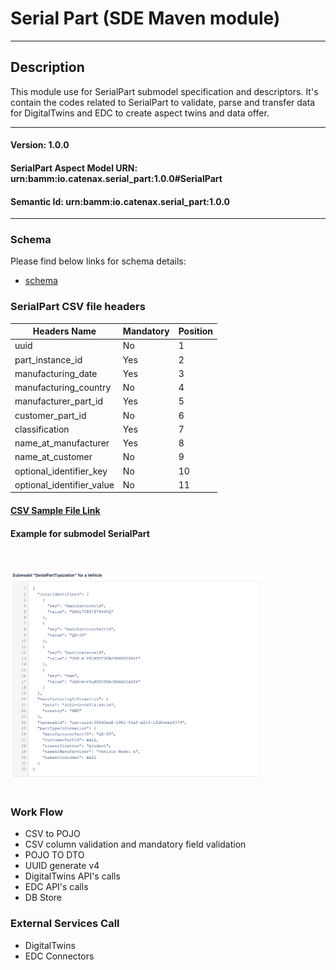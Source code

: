  # Serial Part (SDE Maven module)
---
## Description

This module use for SerialPart submodel specification and descriptors. It's contain the codes related to SerialPart to validate, parse and transfer data for DigitalTwins and EDC to create aspect twins and data offer.

---
#### Version: 1.0.0
#### SerialPart Aspect Model URN: urn:bamm:io.catenax.serial_part:1.0.0#SerialPart
#### Semantic Id: urn:bamm:io.catenax.serial_part:1.0.0
---

### Schema

Please find below links for schema details:

- [schema](src/main/resources/serial-part-typization.json)


### SerialPart CSV file headers

| Headers Name       	       		| Mandatory                     | Position 	|
|-------------------------------	|-----------------------------	|--------	|
| uuid		                   		| No		             		|    1     	|
| part_instance_id			   		| Yes					      	|    2    	|
| manufacturing_date    			| Yes 							| 	 3	   	|
| manufacturing_country  	    	| No                           	| 	 4	  	|
| manufacturer_part_id 		      	| Yes                           | 	 5	  	|
| customer_part_id		    		| No                     		| 	 6	 	|
| classification		 			| Yes                           |    7 	 	|
| name_at_manufacturer	 			| Yes                           |    8 	 	|
| name_at_customer	 				| No                           	|    9 	 	|
| optional_identifier_key	 		| No                           	|    10 	|
| optional_identifier_value			| No                           	|    11 	|


#### [CSV Sample File Link]

#### Example for submodel SerialPart

<br/><br/><img src="src/main/resources/images/serialparttypization.png" height="60%" width="80%"/><br/><br/>

### Work Flow 

 - CSV to POJO
 - CSV column validation and mandatory field validation
 - POJO TO DTO
 - UUID generate v4
 - DigitalTwins API's calls 
 - EDC API's calls
 - DB Store
 
### External Services Call

 - DigitalTwins
 - EDC Connectors
 
[CSV Sample File Link]: src/main/resources/serialPartTypization.csv